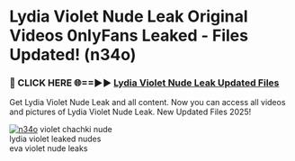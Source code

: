 # Lydia Violet Nude Leak Original Videos 0nlyFans Leaked - Files Updated! (n34o)

<h3>🔴 CLICK HERE 🌐==►► <a href="https://tinyurl.com/5h6xmrr3" rel="nofollow">Lydia Violet Nude Leak Updated Files</a></h3>

Get Lydia Violet Nude Leak and all content. Now you can access all videos and pictures of Lydia Violet Nude Leak. New Updated Files 2025!

[![n34o](https://i.imgur.com/KVD873Z.gif)](https://tinyurl.com/5h6xmrr3)
violet chachki nude<br>
lydia violet leaked nudes<br>
eva violet nude leaks